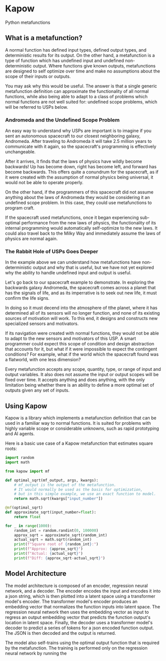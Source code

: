 # Kapow
Python metafunctions

## What is a metafunction?

A normal function has defined input types, defined output types, and deterministic 
results for its output. On the other hand, a metafunction is a type of function which 
has undefined input and undefined non-deterministic output. Where functions
give known outputs, metafunctions are designed to self optimize over time
and make no assumptions about the scope of their inputs or outputs.

You may ask why this would be useful. The answer is that a single
generic metafunction definition can approximate the functionality of all
normal functions, while also being able to adapt to a class of problems 
which normal functions are not well suited for: undefined scope problems,
which will be referred to USPs below.

### Andromeda and the Undefined Scope Problem

An easy way to understand why USPs are important is to imagine if you sent
an autonomous spacecraft to our closest neighboring galaxy, Andromeda. 
After traveling to Andromeda it will take 2.5 million years to communicate
with it again, so the spacecraft's programming is effectively unchangeable.

After it arrives, it finds that the laws of physics have wildly become backwards!
Up has become down, right has become left, and forward has become backwards.
This offers quite a conundrum for the spacecraft, as if it were created
with the assumption of normal physics being universal, it would not be able to
operate properly.

On the other hand, if the programmers of this spacecraft did not assume
anything about the laws of Andromeda they would be considering it an 
undefined scope problem. In this case, they could use metafunctions to
program craft.

If the spacecraft used metafunctions, once it began experiencing sub-optimal
performance from the new laws of physics, the functionality of its internal
programming would automatically self-optimize to the new laws. It could also
travel back to the Milky Way and immediately assume the laws of physics are
normal again.

### The Rabbit Hole of USPs Goes Deeper

In the example above we can understand how metafunctions have non-deterministic
output and why that is useful, but we have not yet explored why the ability to
handle undefined input and output is useful.

Let's go back to our spacecraft example to demonstrate. In exploring the
backwards galaxy Andromeda, the spacecraft comes across a planet that has
the signals of life, and as its imperrative is to seek out new life, it
must confirm the life signs.

In doing so it must decend into the atmosphere of tthe planet, where
it has determined all of its sensors will no longer function, and none of
its existing sources of motivation will work. To this end, it designs and
constructs new specialized sensors and motivators.

If its navigation were created with normal functions, they would not be able
to adapt to the new sensors and motivators of this USP. A smart programmer could expect
this scope of condition and design abstraction that accounts for it,
but what if it were impossible to expect the contingent conditions? For example, 
what if the world which the spacecraft found was a flatworld, with one 
less dimension?

Every metafunction accepts any scope, quantity, type, or range of input and
output variables. It also does not assume the input or output scopes
will be fixed over time. It accepts anything and does anything, with the
only limitation being whether there is an ability to define a more 
optimal set of outputs given any set of inputs.

## Using Kapow

Kapow is a library which implements a metafunction definition that can be used
in a familiar way to normal functions. It is suited for problems with highly
variable scope or considerable unknowns, such as rapid prototyping and
AI agents.

Here is a basic use case of a Kapow metafunction that estimates square roots:

```python
import random
import math

from kapow import mf

def optimal_sqrt(mf_output, args, kwargs):
    # mf_output is the output of the metafunction.
    # It would normally be used as the basis for optimization,
    # but in this simple example, we use an exact function to model.
    return math.sqrt(kwargs["input_number"])

@mf(optimal_sqrt)
def approximate_sqrt(input_number=float):
    return float

for _ in range(1000):
    random_int = random.randint(0, 100000)
    approx_sqrt = approximate_sqrt(random_int)
    actual_sqrt = math.sqrt(random_int)
    print(f"Square root of {random_int}:")
    print(f"Approx: {approx_sqrt}")
    print(f"Actual: {actual_sqrt}")
    print(f"Diff: {approx_sqrt-actual_sqrt}")
```

## Model Architecture

The model architecture is composed of an encoder, regression neural network, and
a decoder. The encoder encodes the input and encodes it into a json string,
which is then plotted into a latent space using a transformer model's encoder.
The transformer model's encoder produces an embedding vector that normalizes
the function inputs into latent space. The regression neural network then 
uses the embedding vector as input to regress an output embedding vector that
predicts the function output's location in latent space. Finally, the decoder 
uses a transformer model's decoder to predict a series of tokens for a json
encoded function output. The JSON is then decoded and the output is returned.

The model also self-trains using the optimal output function that is required
by the metafunction. The training is performed only on the regression neural
network by running the 